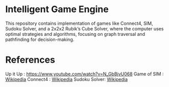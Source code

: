 # Intelligent Game Engine
This repository contains implementation of games like Connect4, SIM, Sudoku Solver, and a 2x2x2 Rubik’s Cube Solver, where the computer uses optimal strategies and algorithms, focusing on graph traversal and pathfinding for decision-making.

# References
Up it Up : https://www.youtube.com/watch?v=N_GbBjvU068
Game of SIM : [Wikipedia](https://en.wikipedia.org/wiki/Sim_(game))
Connect4 : [Wikipedia](https://en.wikipedia.org/wiki/Connect_Four)
Sudoku Solver: [Wikipedia](https://en.wikipedia.org/wiki/Sudoku)